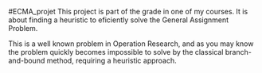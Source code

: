 #ECMA_projet
This project is part of the grade in one of my courses. It is about finding a heuristic to eficiently solve the General Assignment Problem.

This is a well known problem in Operation Research, and as you may know the problem quickly becomes impossible to solve by the classical branch-and-bound method, requiring a heuristic approach.

